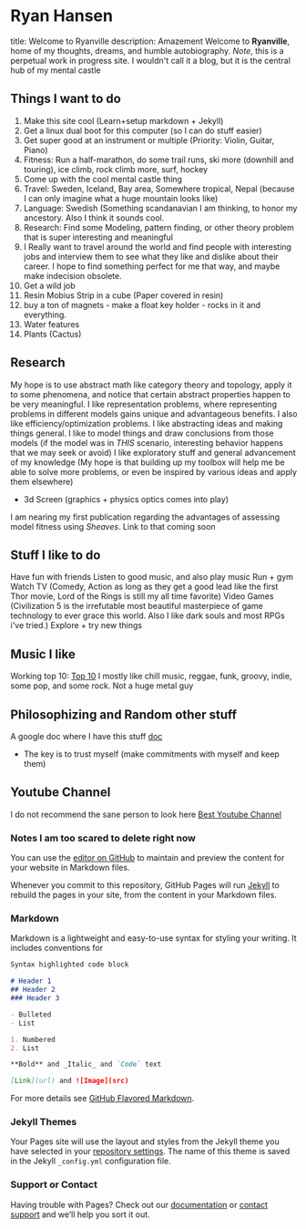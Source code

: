 # Ryan Hansen
title: Welcome to Ryanville
description: Amazement
Welcome to **Ryanville**, home of my thoughts, dreams, and humble autobiography.
_Note_, this is a perpetual work in progress site. I wouldn't call it a blog, but it is the central hub of my mental castle

## Things I want to do
1. Make this site cool (Learn+setup markdown + Jekyll)
2. Get a linux dual boot for this computer (so I can do stuff easier)
3. Get super good at an instrument or multiple (Priority: Violin, Guitar, Piano)
4. Fitness: Run a half-marathon, do some trail runs, ski more (downhill and touring), ice climb, rock climb more, surf, hockey
5. Come up with the cool mental castle thing
6. Travel: Sweden, Iceland, Bay area, Somewhere tropical, Nepal (because I can only imagine what a huge mountain looks like)
7. Language: Swedish (Something scandanavian I am thinking, to honor my ancestory. Also I think it sounds cool.
8. Research: Find some Modeling, pattern finding, or other theory problem that is super interesting and meaningful
9. I Really want to travel around the world and find people with interesting jobs and interview them to see what they like and dislike about their career. I hope to find something perfect for me that way, and maybe make indecision obsolete.
10. Get a wild job
11. Resin Mobius Strip in a cube (Paper covered in resin)
12. buy a ton of magnets - make a float key holder - rocks in it and everything.
13. Water features
14. Plants (Cactus)

## Research
My hope is to use abstract math like category theory and topology, apply it to some phenomena, and notice that certain abstract properties happen to be very meaningful. 
I like representation problems, where representing problems in different models gains unique and advantageous benefits. I also like efficiency/optimization problems. 
I like abstracting ideas and making things general.
I like to model things and draw conclusions from those models (if the model was in _THIS_ scenario, interesting behavior happens that we may seek or avoid)
I like exploratory stuff and general advancement of my knowledge (My hope is that building up my toolbox will help me be able to solve more problems, or even be inspired by various ideas and apply them elsewhere)
- 3d Screen (graphics + physics optics comes into play)

I am nearing my first publication regarding the advantages of assessing model fitness using _Sheaves_. Link to that coming soon

## Stuff I like to do
Have fun with friends
Listen to good music, and also play music
Run + gym
Watch TV (Comedy, Action as long as they get a good lead like the first Thor movie, Lord of the Rings is still my all time favorite)
Video Games (Civilization 5 is the irrefutable most beautiful masterpiece of game technology to ever grace this world. Also I like dark souls and most RPGs i've tried.)
Explore + try new things



## Music I like
Working top 10: [Top 10](https://www.youtube.com/playlist?list=PL-6hxOwG1xJlavPiv3NxLY5_K1CDRX2aA)
I mostly like chill music, reggae, funk, groovy, indie, some pop, and some rock. Not a huge metal guy

## Philosophizing and Random other stuff
A google doc where I have this stuff [doc](https://docs.google.com/document/d/e/2PACX-1vTsDKY4zTMTHi-7Ku6KE5wsMBQJ28zJXZJ4oOvG_5ZLxO3wl40lb3gkVgZdfwoCDV05iexHjVraGmn2/pub)
- The key is to trust myself (make commitments with myself and keep them)
## Youtube Channel
I do not recommend the sane person to look here
[Best Youtube Channel](https://www.youtube.com/channel/UCv6qu4MZ11XC8TzNX-yr7sQ)




























### Notes I am too scared to delete right now
You can use the [editor on GitHub](https://github.com/ryanhansen2222/ryanhansen2222.github.io/edit/master/index.md) to maintain and preview the content for your website in Markdown files.

Whenever you commit to this repository, GitHub Pages will run [Jekyll](https://jekyllrb.com/) to rebuild the pages in your site, from the content in your Markdown files.

### Markdown

Markdown is a lightweight and easy-to-use syntax for styling your writing. It includes conventions for

```markdown
Syntax highlighted code block

# Header 1
## Header 2
### Header 3

- Bulleted
- List

1. Numbered
2. List

**Bold** and _Italic_ and `Code` text

[Link](url) and ![Image](src)
```

For more details see [GitHub Flavored Markdown](https://guides.github.com/features/mastering-markdown/).

### Jekyll Themes

Your Pages site will use the layout and styles from the Jekyll theme you have selected in your [repository settings](https://github.com/ryanhansen2222/ryanhansen2222.github.io/settings). The name of this theme is saved in the Jekyll `_config.yml` configuration file.

### Support or Contact

Having trouble with Pages? Check out our [documentation](https://help.github.com/categories/github-pages-basics/) or [contact support](https://github.com/contact) and we’ll help you sort it out.
